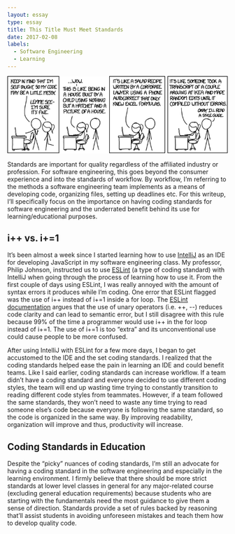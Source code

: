 ```yaml
---
layout: essay
type: essay
title: This Title Must Meet Standards
date: 2017-02-08
labels:
  - Software Engineering
  - Learning
---
```


<img class="ui centered small image" src="../images/codequality.png">

Standards are important for quality regardless of the affiliated industry or profession. For software engineering, this goes beyond the consumer experience and into the standards of workflow. By workflow, I’m referring to the methods a software engineering team implements as a means of developing code, organizing files, setting up deadlines etc. For this writeup, I’ll specifically focus on the importance on having coding standards for software engineering and the underrated benefit behind its use for learning/educational purposes.

## i++ vs. i+=1

It’s been almost a week since I started learning how to use [IntelliJ](https://www.jetbrains.com/idea/) as an IDE for developing JavaScript in my software engineering class. My professor, Philip Johnson, instructed us to use [ESLint](http://eslint.org/) (a type of coding standard) with IntelliJ when going through the process of learning how to use it. From the first couple of days using ESLint, I was really annoyed with the amount of syntax errors it produces while I’m coding. One error that ESLint flagged was the use of i++ instead of i+=1 inside a for loop. The [ESLint documentation](http://eslint.org/docs/2.0.0/rules/no-plusplus) argues that the use of unary operators (i.e. ++, --) reduces code clarity and can lead to semantic error, but I still disagree with this rule because 99% of the time a programmer would use i++ in the for loop instead of i+=1. The use of i+=1 is too “extra” and its unconventional use could cause people to be more confused.

After using IntelliJ with ESLint for a few more days, I began to get accustomed to the IDE and the set coding standards. I realized that the coding standards helped ease the pain in learning an IDE and could benefit teams. Like I said earlier, coding standards can increase workflow. If a team didn’t have a coding standard and everyone decided to use different coding styles, the team will end up wasting time trying to constantly transition to reading different code styles from teammates. However, if a team followed the same standards, they won’t need to waste any time trying to read someone else’s code because everyone is following the same standard, so the code is organized in the same way. By improving readability, organization will improve and thus, productivity will increase.

## Coding Standards in Education

Despite the “picky” nuances of coding standards, I’m still an advocate for having a coding standard in the software engineering and especially in the learning environment. I firmly believe that there should be more strict standards at lower level classes in general for any major-related course (excluding general education requirements) because students who are starting with the fundamentals need the most guidance to give them a sense of direction. Standards provide a set of rules backed by reasoning that’ll assist students in avoiding unforeseen mistakes and teach them how to develop quality code. 
